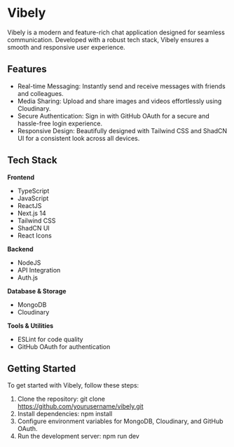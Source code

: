 
# Vibely

Vibely is a modern and feature-rich chat application designed for seamless communication. Developed with a robust tech stack, Vibely ensures a smooth and responsive user experience.


## Features

- Real-time Messaging: Instantly send and receive messages with friends and colleagues.
- Media Sharing: Upload and share images and videos effortlessly using Cloudinary.
- Secure Authentication: Sign in with GitHub OAuth for a secure and hassle-free login experience.
- Responsive Design: Beautifully designed with Tailwind CSS and ShadCN UI for a consistent look across all devices.

## Tech Stack

**Frontend** 
- TypeScript
- JavaScript
- ReactJS
- Next.js 14
- Tailwind CSS
- ShadCN UI
- React Icons

**Backend** 
- NodeJS
- API Integration
- Auth.js

**Database & Storage**
- MongoDB
- Cloudinary

**Tools & Utilities**
- ESLint for code quality
- GitHub OAuth for authentication
## Getting Started

To get started with Vibely, follow these steps:

1. Clone the repository: git clone https://github.com/yourusername/vibely.git
2. Install dependencies: npm install
3. Configure environment variables for MongoDB, Cloudinary, and GitHub OAuth.
4. Run the development server: npm run dev
